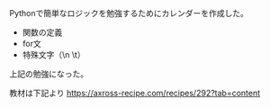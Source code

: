 Pythonで簡単なロジックを勉強するためにカレンダーを作成した。

- 関数の定義
- for文
- 特殊文字（\n \t）

上記の勉強になった。

教材は下記より
https://axross-recipe.com/recipes/292?tab=content